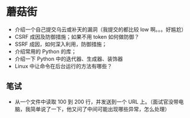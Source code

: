 # 蘑菇街

- 介绍一个自己提交乌云或补天的漏洞（我提交的都比较 low 啊。。。好尴尬）
- CSRF 成因及防御措施；如果不用 token 如何做防御？
- SSRF 成因，如何深入利用，防御措施；
- 介绍常用的 Python 的库；
- 介绍一下 Python 中的迭代器、生成器、装饰器
- Linux 中让命令在后台运行的方法有哪些？

## 笔试

- 从一个文件中读取 100 到 200 行，并发送到一个 URL 上。（面试官没带电脑，我简单说了一下，他又问了中间可能出现哪些异常，怎么处理）